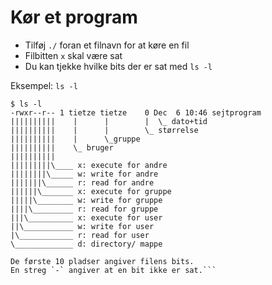 # Kør et program
 - Tilføj `./` foran et filnavn for at køre en fil
 - Filbitten `x` skal være sat
 - Du kan tjekke hvilke bits der er sat med `ls -l`
 
Eksempel: `ls -l`

	$ ls -l
	-rwxr--r-- 1 tietze tietze    0 Dec  6 10:46 sejtprogram
	||||||||||    |      |        |  \_ dato+tid
	||||||||||    |      |        \_ størrelse
	||||||||||    |      \_gruppe
	||||||||||    \_ bruger
	||||||||||     
	|||||||||\____ x: execute for andre
	||||||||\_____ w: write for andre
	|||||||\______ r: read for andre
	||||||\_______ x: execute for gruppe
	|||||\________ w: write for gruppe
	||||\_________ r: read for gruppe
	|||\__________ x: execute for user
	||\___________ w: write for user
	|\____________ r: read for user
	\_____________ d: directory/ mappe
	
	De første 10 pladser angiver filens bits.
	En streg `-` angiver at en bit ikke er sat.```